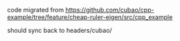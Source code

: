 code migrated from https://github.com/cubao/cpp-example/tree/feature/cheap-ruler-eigen/src/cpp_example

should sync back to headers/cubao/
